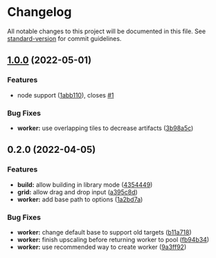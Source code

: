 # Changelog

All notable changes to this project will be documented in this file. See [standard-version](https://github.com/conventional-changelog/standard-version) for commit guidelines.

## [1.0.0](https://github.com/gqgs/upscalejs/compare/v0.2.0...v1.0.0) (2022-05-01)


### Features

* node support ([1abb110](https://github.com/gqgs/upscalejs/commit/1abb1100dedfda89b376fe4c71e04abe871f40fc)), closes [#1](https://github.com/gqgs/upscalejs/issues/1)


### Bug Fixes

* **worker:** use overlapping tiles to decrease artifacts ([3b98a5c](https://github.com/gqgs/upscalejs/commit/3b98a5c87d546a3bddcae409eebcf059074cfb05))

## 0.2.0 (2022-04-05)


### Features

* **build:** allow building in library mode ([4354449](https://github.com/gqgs/upscalejs/commit/435444974b15280f961e99a9f8d82d4de5cb3a35))
* **grid:** allow drag and drop input ([a395c8d](https://github.com/gqgs/upscalejs/commit/a395c8d0089e92e391b7047d30193e3984de23b9))
* **worker:** add base path to options ([1a2bd7a](https://github.com/gqgs/upscalejs/commit/1a2bd7aea557424cc5e7db540e3c2132a3e997bc))


### Bug Fixes

* **worker:** change default base to support old targets ([b11a718](https://github.com/gqgs/upscalejs/commit/b11a71842716b035e4e0754dfecd111425bfcd37))
* **worker:** finish upscaling before returning worker to pool ([fb94b34](https://github.com/gqgs/upscalejs/commit/fb94b340de0896b8c441879019d4ed07aaeb1351))
* **worker:** use recommended way to create worker ([9a3ff92](https://github.com/gqgs/upscalejs/commit/9a3ff9288c1c336f4369659d8b476b4776ca5054))
